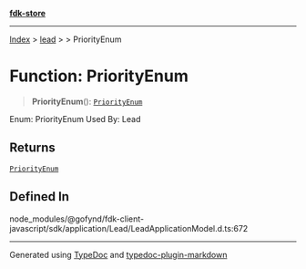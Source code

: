[**fdk-store**](../../../README.md)
***

[Index](../../../API.md) > [lead](../../README.md) > [<internal>](../README.md) > PriorityEnum

# Function: PriorityEnum

> **PriorityEnum**(): [`PriorityEnum`](../type-aliases/type-alias.PriorityEnum.md)

Enum: PriorityEnum Used By: Lead

## Returns

[`PriorityEnum`](../type-aliases/type-alias.PriorityEnum.md)

## Defined In

node\_modules/@gofynd/fdk-client-javascript/sdk/application/Lead/LeadApplicationModel.d.ts:672

***
Generated using [TypeDoc](https://typedoc.org/) and [typedoc-plugin-markdown](https://www.npmjs.com/package/typedoc-plugin-markdown)
